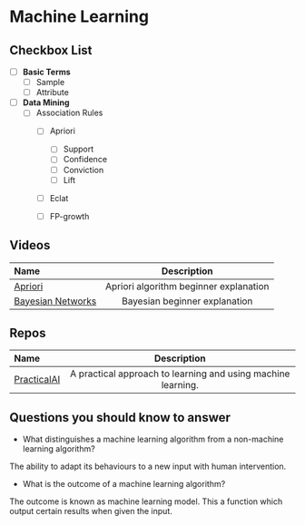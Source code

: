 # Machine Learning

## Checkbox List

- [ ] **Basic Terms**
  - [ ] Sample
  - [ ] Attribute

- [ ] **Data Mining**
  - [ ] Association Rules
    - [ ] Apriori
      - [ ] Support
      - [ ] Confidence
      - [ ] Conviction
      - [ ] Lift
    - [ ] Eclat
    - [ ] FP-growth


## Videos

Name | Description
:------|:------:
[Apriori](https://www.youtube.com/watch?v=WGlMlS_Yydk) | Apriori algorithm beginner explanation 
[Bayesian Networks](https://www.youtube.com/watch?v=TuGDMj43ehw) | Bayesian beginner explanation 

## Repos

Name | Description
:------|:------:
[PracticalAI](https://github.com/GokuMohandas/practicalAI) | A practical approach to learning and using machine learning.

## Questions you should know to answer

* What distinguishes a machine learning algorithm from a non-machine learning algorithm?

The ability to adapt its behaviours to a new input with human intervention.

* What is the outcome of a machine learning algorithm?

The outcome is known as machine learning model. This a function which output certain results when given the input.
